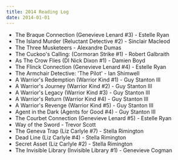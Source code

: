 ```yaml
---
title: 2014 Reading Log
date: 2014-01-01
---
```

 
 - The Braque Connection (Genevieve Lenard #3) - Estelle Ryan
 - The Island Murder (Reluctant Detective #2) - Sinclair Macleod
 - The Three Musketeers - Alexandre Dumas
 - The Cuckoo's Calling: (Cormoran Strike #1) - Robert Galbraith
 - As The Crow Flies (DI Nick Dixon #1) - Damien Boyd
 - The Flinck Connection (Genevieve Lenard #4) - Estelle Ryan
 - The Armchair Detective: 'The Pilot' - Ian Shimwell
 - A Warrior's Redemption (Warrior Kind #1) - Guy Stanton III
 - A Warrior's Journey (Warrior Kind #2) - Guy Stanton III
 - A Warrior's Legacy (Warrior Kind #3) - Guy Stanton III
 - A Warrior's Return (Warrior Kind #4) - Guy Stanton III
 - A Warrior's Revenge (Warrior Kind #5) - Guy Stanton III
 - Agent in the Dark (Agents for Good #4) - Guy Stanton III
 - The Courbet Connection (Genevieve Lenard #5) - Estelle Ryan
 - Way of the Sword - Trevor Scott
 - The Geneva Trap (Liz Carlyle #7) - Stella Rimington
 - Dead Line (Liz Carlyle #4) - Stella Rimington
 - Secret Asset (Liz Carlyle #2) - Stella Rimington
 - The Invisible Library (Invisible Library #1) - Genevieve Cogman
